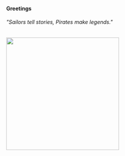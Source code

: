<h4>Greetings</h4>

<h6>"Sailors tell stories, Pirates make legends."<h6>

 
<p align="Left">
 <img width="300" height="300" src="https://github.com/user-attachments/assets/0f8947e7-6049-498f-9e7a-9008c1ed9c92">
</p>

